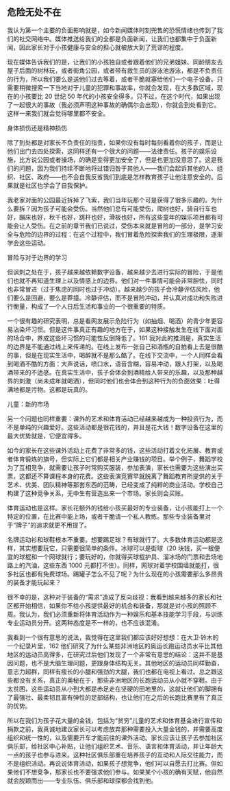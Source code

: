 ## 危险无处不在

  我认为第一个主要的负面影响就是，如今新闻媒体时刻兜售的恐慌情绪也传到了我们的社交网络中。媒体推送给我们的全都是负面新闻，让我们也都集中于负面新闻，因此家长对于小孩健康与安全的担心就被放大到了荒谬的程度。

  现在媒体告诉我们的是，让我们的小孩独自或者跟着他们的兄弟姐妹、同龄朋友去屋子后面的树林玩，或者街角公园，或者带有救生员的游泳池游泳，都是不负责任的行为，所以我们要么是送他们过去等着，或者干脆就塞给他们一个电子设备。只需要稍微搜索一下当地对于儿童的犯罪和事故率，你就会发现，在大多数区域，现在的小孩要比 20 世纪 50 年代的小孩安全得多。只不过，在这个时代，如果出现了一起很大的事故（我必须声明这种事故的确偶尔会出现），你就会到处看到它。这样一来我们就会觉得哪里都不安全。

  身体损伤还是精神损伤

  除了到处都是对家长不负责任的指责，如果你没有每时每刻看着你的孩子，而是让他们出门去四处探索，这同样还有一个很大的问题——法律责任。孩子的娱乐设施，比方说公园或者操场，的确是变得更加安全了，但是也更加没意思了。这是我们的问题，因为我们持续不断地将过错归咎于其他人——我们会起诉其他的人、组织、社区、政府——也不会自我反省我们到底是怎样教育孩子让他注意安全的。后果就是社区也学会了自我保护。

  我老家对面的公园最近拆掉了飞索，我们当年玩那个可是获得了很多乐趣的。为什么要拆？因为孩子可能会受伤。当然他们总有可能受伤，爬树也好，骑自行车也好，蹦床也好，秋千也好，跳杆也好，滑板也好，所有这些童年的娱乐项目都有可能会让人受伤。在之前的章节我们已说过，受伤本来就是冒险的一部分，是学习安全与危险的边界的过程：在这个过程中，我们冒着危险探索我们的生理极限，逐渐学会这些运动。

  冒险与对于边界的学习

  但讽刺之处在于，孩子越来越依赖数字设备，越来越少去进行实际的冒险，于是他们也就不再知道生理上以及情感上的边界。他们对一件事情可能会非常胆怯，同时也非常冒进（过于焦虑的同时也过于冲动）。越来越少的孩子会冷静评估风险，他们要么是回避，要么是莽撞。冷静评估，而不是冒险冲动，并认真对成功和失败进行衡量，构成了一个人日后生活和事业的一个很重要的特质。

  一个很有趣的研究表明，总是看网友展示危险行为（如抽烟、喝酒）的青少年更容易沾染坏习惯。但是这件事真正有趣的地方在于，如果这种接触发生在线下面对面的场合中，养成这些坏习惯的可能性反倒降低了。161 我对此的推测是，真实生活的边界是不能通过线上来传递的。在线上发布一张自己和酒瓶的自拍看上去是很酷的事，但是在现实生活中，喝醉就不是那么酷了。在线下交流中，一个人同样会看到喝酒不酷的方面：大声说话，喷口水，语音含糊，容易冲动，跟人打架，以及喝酒带来的不适感。在真实生活中，孩子会体会到酒精给人带来的乐趣，以及那种越界的刺激（尚未成年就喝酒），但同时他们也会体会到这种行为的负面效果：吐得满地都是污物。这都是玩真的。

  儿童：新的市场

  另一个问题也同样重要：课外的艺术和体育活动已经越来越成为一种投资行为，而不是单纯的兴趣爱好。这些活动都是很花钱的，并且是花大钱！数字设备在这里的最大优势就是，它便宜得多。

  如今的家长在这些课外活动上花费了非常多的钱，这些活动打着文化拓展、教育或者体育锻炼的旗号，但实际上它们都是相关产业赚钱的项目。举个例子，舞蹈学校为了互相竞争，就需要让孩子时常购买服装，参加表演，家长也需要为这些演出买票，这都还不算课程本身的花费。这些表演竞赛早就脱离了舞蹈教育所提供的关于艺术、优美、团队精神等那套东西的范畴，已经变成了纯粹的商业活动。学校自己构建了这种竞争关系，无中生有营造出来一个市场。家长则会买账。

  体育运动也是这样。家长花额外的钱给小孩买最好的专业装备，让小孩能打上一个特定的位置，在比赛中能上场，或者干脆请一个私人教练。那些专业装备里对于“牌子”的追求就更不用提了。

  名牌运动衫和球鞋根本不重要。想要踢足球？有球就行了。大多数体育运动都是这样，其实想要玩它，只需要很简单的条件。冰球可以是街球（20 块钱，买一根便宜的球棍和一个网球就行；要玩好的，你就得买球棍护具、溜冰场的门票和去场地路上的汽油，这些东西 1000 元都打不住）。同样，网球对着学校围墙就能打，很多社区也都有免费球场。踢罐子怎么不见了呢？为什么现在的小孩需要那么多昂贵的装备才能玩起来？

  很不幸的是，这种对于装备的“需求”造成了反向歧视：我看到越来越多的家长和社区都开始相信，如果你不给小孩提供最好的机会和装备，那就是对小孩的照顾不周。我认为，我们必须重新将体育活动作为一种娱乐和基本技能学习手段，与训练专业运动员分开。这两种态度是不一样的，也不应该混淆。

  我看到一个很有意思的说法，我觉得在这里我们都应该好好想想：在大卫·铃木的一个纪录片里，162 他们研究了为什么某些非洲地区的奥运长跑运动员水平比其他地区的运动员高得多，在研究过后他们发现了一个非常有意思的结论：这并不是基因问题，也不是大脑生理问题，更跟身体结构无关。其他地区的运动员同样勤奋，意志力超群，同样有瘦长的小腿和强劲的大腿，我们也都在电视上看过。总之跟这些都没有关系，真正的奥秘在于，那些非洲地区的长跑运动员从小就不穿鞋。由于太贫困，这些运动员从小到大都是赤足走在坚硬的田地里的，这就让他们的脚拥有了最强壮、最柔韧且富有弹性的足部结构，也让他们在之后的长跑比赛里有了真正的优势。

  所以在我们为孩子花大量的金钱，包括为“贫穷”儿童的艺术和体育基金进行宣传和捐款之前，我真诚地建议家长可以考虑放弃那种需要投入大量金钱的，并需要高度组织和统一性的，以及需要开车才能前往的课外活动。家长应该让孩子去参加社区俱乐部，给社区中心补贴，让他们组织艺术、音乐、语言和体育活动，并让年龄大一点的孩子也参与进来。这种社区俱乐部重在培养孩子的互动和人际交往能力，而不是组织活动。再说说体育活动，如果孩子想竞争，他们可以自愿去打比赛。但如果他们不想竞争，那家长也不要强求他们参与。如果某个小孩的确有天赋，他自然就会脱颖而出——专业队伍、俱乐部和球探都会找到他。